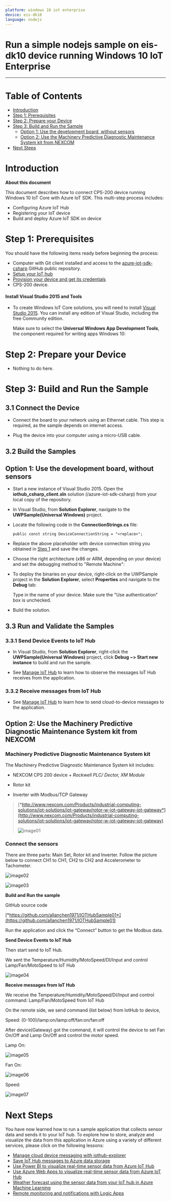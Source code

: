 ```yaml
---
platform: windows 10 iot enterprise
device: eis-dk10
language: nodejs
---
```


Run a simple nodejs sample on eis-dk10 device running Windows 10 IoT Enterprise
===
---

# Table of Contents

-   [Introduction](#Introduction)
-   [Step 1: Prerequisites](#Prerequisites)
-   [Step 2: Prepare your Device](#PrepareDevice)
-   [Step 3: Build and Run the Sample](#Build)
    -   [Option 1: Use the development board, without sensors](#Device-Sample)
    -   [Option 2: Use the Machinery Predictive Diagnostic Maintenance System kit from NEXCOM](#Kit01-Sample)
-   [Next Steps](#NextSteps)

<a name="Introduction"></a>
# Introduction

**About this document**

This document describes how to connect CPS-200 device running Windows 10 IoT Core with Azure IoT SDK. This multi-step process includes:
-   Configuring Azure IoT Hub
-   Registering your IoT device
-   Build and deploy Azure IoT SDK on device

<a name="Prerequisites"></a>
# Step 1: Prerequisites

You should have the following items ready before beginning the process:

-   Computer with Git client installed and access to the
    [azure-iot-sdk-csharp](https://github.com/Azure/azure-iot-sdk-csharp) GitHub public repository.
-   [Setup your IoT hub][lnk-setup-iot-hub]
-   [Provision your device and get its credentials][lnk-manage-iot-hub]
-   CPS-200 device.

#### Install Visual Studio 2015 and Tools

-   To create Windows IoT Core solutions, you will need to install [Visual Studio 2015](https://www.visualstudio.com/en-us/products/vs-2015-product-editions.aspx). You can install any edition of Visual Studio, including the free Community edition.

    Make sure to select the **Universal Windows App Development Tools**, the component required for writing apps Windows 10:

<a name="PrepareDevice"></a>
# Step 2: Prepare your Device

-   Nothing to do here.

<a name="Build"></a>
# Step 3: Build and Run the Sample

<a name="Step_3_1_Connect"></a>
## 3.1 Connect the Device

-   Connect the board to your network using an Ethernet cable. This step is required, as the sample depends on internet access.

-   Plug the device into your computer using a micro-USB cable.

<a name="Step_3_2_Build"></a>
## 3.2  Build the Samples

<a name="Device-Sample"></a>
## Option 1: Use the development board, without sensors

-   Start a new instance of Visual Studio 2015. Open the **iothub_csharp_client.sln** solution (/azure-iot-sdk-csharp) from your local copy of the repository.

-   In Visual Studio, from **Solution Explorer**, navigate to the **UWPSample(Universal Windows)** project.

-   Locate the following code in the **ConnectionStrings.cs** file:

        public const string DeviceConnectionString = "<replace>";

-   Replace the above placeholder with device connection string you obtained in [Step 1](#Prerequisites) and save the changes.

-   Choose the right architecture (x86 or ARM, depending on your device) and set the debugging method to "Remote Machine":
    
-   To deploy the binaries on your device, right-click on the UWPSample project in the **Solution Explorer**, select **Properties** and navigate to the **Debug** tab:

    Type in the name of your device. Make sure the "Use authentication" box is unchecked.

-   Build the solution.

<a name="Step_3_3_Run"></a>
## 3.3 Run and Validate the Samples

### 3.3.1 Send Device Events to IoT Hub

-   In Visual Studio, from **Solution Explorer**, right-click the **UWPSample(Universal Windows)** project, click **Debug &minus;&gt; Start new instance** to build and run the sample. 

-   See [Manage IoT Hub][lnk-manage-iot-hub] to learn how to observe the messages IoT Hub receives from the application.

### 3.3.2 Receive messages from IoT Hub

-   See [Manage IoT Hub][lnk-manage-iot-hub] to learn how to send cloud-to-device messages to the application.

<a name="Kit01-Sample"></a>
## Option 2: Use the Machinery Predictive Diagnostic Maintenance System kit from NEXCOM

### Machinery Predictive Diagnostic Maintenance System kit

The Machinery Predictive Diagnostic Maintenance System kit includes:

-   NEXCOM CPS 200 device + *Rockwell PLC/ Dector, XM Module*

-   Rotor kit

-   Inverter with Modbus/TCP Gateway

> [*http://www.nexcom.com/Products/industrial-computing-solutions/iot-solutions/iot-gateway/rotor-w-iot-gateway-iot-gateway*](http://www.nexcom.com/Products/industrial-computing-solutions/iot-solutions/iot-gateway/rotor-w-iot-gateway-iot-gateway)
>
> ![image01](media/nexcom-machinery-predictive-diagnostic-maintenance-system-kit/image1.jpeg)

### Connect the sensors

There are three parts: Main Set, Rotor kit and Inverter. Follow the
picture below to connect CH1 to CH1, CH2 to CH2 and Accelerometer to
Tachometer.

![image02](media/nexcom-machinery-predictive-diagnostic-maintenance-system-kit/image2.jpeg)

![image03](media/nexcom-machinery-predictive-diagnostic-maintenance-system-kit/image3.jpeg)

**Build and Run the sample**

GitHub source code

[*https://github.com/allanchen1971/IOTHubSample01*](https://github.com/allanchen1971/IOTHubSample01)

Run the application and click the “Connect” button to get the Modbus
data.

**Send Device Events to IoT Hub**

Then start send to IoT Hub.

We sent the Temperature/Humidity/MotoSpeed/DI/Input and control
Lamp/Fan/MotoSpeed to IoT Hub

![image04](media/nexcom-machinery-predictive-diagnostic-maintenance-system-kit/image4.jpeg)

**Receive messages from IoT Hub**

We receive the Temperature/Humidity/MotoSpeed/DI/Input and control
command: Lamp/Fan/MotoSpeed from IoT Hub

On the remote side, we send command (list below) from IotHub to device,

Speed: (0-100)/lamp:on/lamp:off/fan:on/fan:off

After device(Gateway) got the command, it will control the device to set
Fan On/Off and Lamp On/Off and control the motor speed.

Lamp On:

![image05](media/nexcom-machinery-predictive-diagnostic-maintenance-system-kit/image5.png)

Fan On:

![image06](media/nexcom-machinery-predictive-diagnostic-maintenance-system-kit/image6.png)

Speed:

![image07](media/nexcom-machinery-predictive-diagnostic-maintenance-system-kit/image7.png)

<a name="NextSteps"></a>
# Next Steps

You have now learned how to run a sample application that collects sensor data and sends it to your IoT hub. To explore how to store, analyze and visualize the data from this application in Azure using a variety of different services, please click on the following lessons:

-   [Manage cloud device messaging with iothub-explorer]
-   [Save IoT Hub messages to Azure data storage]
-   [Use Power BI to visualize real-time sensor data from Azure IoT Hub]
-   [Use Azure Web Apps to visualize real-time sensor data from Azure IoT Hub]
-   [Weather forecast using the sensor data from your IoT hub in Azure Machine Learning]
-   [Remote monitoring and notifications with Logic Apps]   

[Manage cloud device messaging with iothub-explorer]: https://docs.microsoft.com/en-us/azure/iot-hub/iot-hub-explorer-cloud-device-messaging
[Save IoT Hub messages to Azure data storage]: https://docs.microsoft.com/en-us/azure/iot-hub/iot-hub-store-data-in-azure-table-storage
[Use Power BI to visualize real-time sensor data from Azure IoT Hub]: https://docs.microsoft.com/en-us/azure/iot-hub/iot-hub-live-data-visualization-in-power-bi
[Use Azure Web Apps to visualize real-time sensor data from Azure IoT Hub]: https://docs.microsoft.com/en-us/azure/iot-hub/iot-hub-live-data-visualization-in-web-apps
[Weather forecast using the sensor data from your IoT hub in Azure Machine Learning]: https://docs.microsoft.com/en-us/azure/iot-hub/iot-hub-weather-forecast-machine-learning
[Remote monitoring and notifications with Logic Apps]: https://docs.microsoft.com/en-us/azure/iot-hub/iot-hub-monitoring-notifications-with-azure-logic-apps
[lnk-setup-iot-hub]: ../setup_iothub.md
[lnk-manage-iot-hub]: ../manage_iot_hub.md

